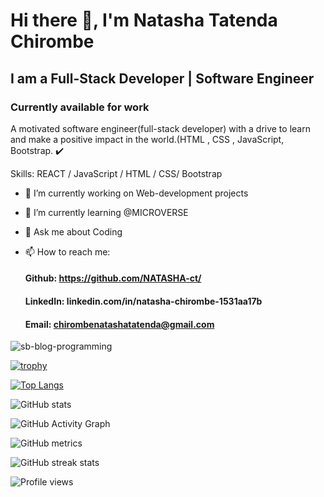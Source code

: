 # Hi there 👋, I'm Natasha Tatenda Chirombe
## I am a Full-Stack Developer | Software Engineer
### Currently available for work

A motivated software engineer(full-stack developer) with a drive to learn and make a positive impact in the world.(HTML , CSS , JavaScript, Bootstrap. ✔️

Skills:  REACT / JavaScript / HTML / CSS/ Bootstrap

- 🔭 I’m currently working on Web-development projects 
- 🌱 I’m currently learning @MICROVERSE 
- 💬 Ask me about Coding 

- 📫 How to reach me: 
  #### Github: https://github.com/NATASHA-ct/
  #### LinkedIn: linkedin.com/in/natasha-chirombe-1531aa17b 
  #### Email: chirombenatashatatenda@gmail.com 

![sb-blog-programming](https://user-images.githubusercontent.com/106079814/180174201-0437a2ab-dc83-47b3-a11b-5f0a834b9755.png)


[![trophy](https://github-profile-trophy.vercel.app/?username=NATASHA-ct)](https://github.com/ryo-ma/github-profile-trophy)

[![Top Langs](https://github-readme-stats.vercel.app/api/top-langs/?username=NATASHA-ct)](https://github.com/anuraghazra/github-readme-stats)

![GitHub stats](https://github-readme-stats.vercel.app/api?username=NATASHA-ct&show_icons=true&count_private=true)  

![GitHub Activity Graph](https://activity-graph.herokuapp.com/graph?username=NATASHA-ct)  

![GitHub metrics](https://metrics.lecoq.io/NATASHA-ct)  

![GitHub streak stats](https://github-readme-streak-stats.herokuapp.com/?user=NATASHA-ct)  

![Profile views](https://gpvc.arturio.dev/NATASHA-ct)  
